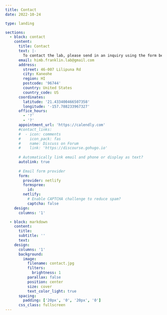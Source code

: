 ```yaml
---
title: Contact
date: 2022-10-24

type: landing

sections:
  - block: contact
    content:
      title: Contact
      text: |-
        To contact the lab, please send in an inquiry using the form below, or reach out to the email listed below! 
      email: himb.franklin.lab@gmail.com
      address:
        street: 46-007 Lilipuna Rd
        city: Kaneohe
        region: HI
        postcode: '96744'
        country: United States
        country_code: US
      coordinates:
        latitude: '21.433400466507358'
        longitude: '-157.788233967327'
      office_hours:
        - '?'
        - '?'
      appointment_url: 'https://calendly.com'
      #contact_links:
      #  - icon: comments
      #    icon_pack: fas
      #    name: Discuss on Forum
      #    link: 'https://discourse.gohugo.io'
    
      # Automatically link email and phone or display as text?
      autolink: true
    
      # Email form provider
      form:
        provider: netlify
        formspree:
          id:
        netlify:
          # Enable CAPTCHA challenge to reduce spam?
          captcha: false
    design:
      columns: '1'

  - block: markdown
    content:
      title:
      subtitle: ''
      text:
    design:
      columns: '1'
      background:
        image: 
          filename: contact.jpg
          filters:
            brightness: 1
          parallax: false
          position: center
          size: cover
          text_color_light: true
      spacing:
        padding: ['20px', '0', '20px', '0']
      css_class: fullscreen
---
```

